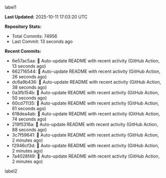 
label1 
<!-- ACTIVITY_START -->
**Last Updated:** 2025-10-11 17:03:20 UTC

**Repository Stats:**
- Total Commits: 74956
- Last Commit: 13 seconds ago

**Recent Commits:**
- 6e57ac5aa: 🤖 Auto-update README with recent activity (GitHub Action, 13 seconds ago)
- 662716544: 🤖 Auto-update README with recent activity (GitHub Action, 26 seconds ago)
- dc6a9b436: 🤖 Auto-update README with recent activity (GitHub Action, 38 seconds ago)
- 0a3fb154b: 🤖 Auto-update README with recent activity (GitHub Action, 50 seconds ago)
- 60cd71135: 🤖 Auto-update README with recent activity (GitHub Action, 61 seconds ago)
- 618dea4ab: 🤖 Auto-update README with recent activity (GitHub Action, 74 seconds ago)
- 219f5316a: 🤖 Auto-update README with recent activity (GitHub Action, 88 seconds ago)
- 3c7f59641: 🤖 Auto-update README with recent activity (GitHub Action, 2 minutes ago)
- f2946cf3d: 🤖 Auto-update README with recent activity (GitHub Action, 2 minutes ago)
- 7a4028f49: 🤖 Auto-update README with recent activity (GitHub Action, 2 minutes ago)
<!-- ACTIVITY_END -->

label2
